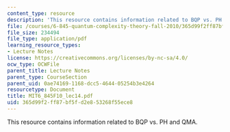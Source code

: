 ```yaml
---
content_type: resource
description: 'This resource contains information related to BQP vs. PH and QMA. '
file: /courses/6-845-quantum-complexity-theory-fall-2010/365d99f2ff87bf5fd2e853268f55ece8_MIT6_845F10_lec14.pdf
file_size: 234494
file_type: application/pdf
learning_resource_types:
- Lecture Notes
license: https://creativecommons.org/licenses/by-nc-sa/4.0/
ocw_type: OCWFile
parent_title: Lecture Notes
parent_type: CourseSection
parent_uid: 0ae74169-1168-dcc5-4644-05254b3e4264
resourcetype: Document
title: MIT6_845F10_lec14.pdf
uid: 365d99f2-ff87-bf5f-d2e8-53268f55ece8
---
```

This resource contains information related to BQP vs. PH and QMA. 